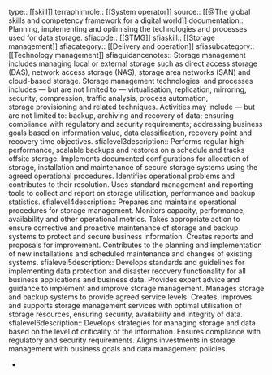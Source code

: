 type:: [[skill]]
terraphimrole:: [[System operator]]
source:: [[@The global skills and competency framework for a digital world]]
documentation:: Planning, implementing and optimising the technologies and processes used for data storage.
sfiacode:: [[STMG]]
sfiaskill:: [[Storage management]]
sfiacategory:: [[Delivery and operation]]
sfiasubcategory:: [[Technology management]]
sfiaguidancenotes:: Storage management includes managing local or external storage such as direct access storage (DAS), network access storage (NAS), storage area networks (SAN) and cloud-based storage. Storage management technologies  and processes includes — but are not limited to — virtualisation, replication, mirroring, security, compression, traffic analysis, process automation, storage provisioning and related techniques. Activities may include — but are not limited to: backup, archiving and recovery of data; ensuring compliance with regulatory and security requirements; addressing business goals based on information value, data classification, recovery point and recovery time objectives.
sfialevel3description:: Performs regular high-performance, scalable backups and restores on a schedule and tracks offsite storage. Implements documented configurations for allocation of storage, installation and maintenance of secure storage systems using the agreed operational procedures. Identifies operational problems and contributes to their resolution. Uses standard management and reporting tools to collect and report on storage utilisation, performance and backup statistics.
sfialevel4description:: Prepares and maintains operational procedures for storage management. Monitors capacity, performance, availability and other operational metrics. Takes appropriate action to ensure corrective and proactive maintenance of storage and backup systems to protect and secure business information. Creates reports and proposals for improvement. Contributes to the planning and implementation of new installations and scheduled maintenance and changes of existing systems.
sfialevel5description:: Develops standards and guidelines for implementing data protection and disaster recovery functionality for all business applications and business data. Provides expert advice and guidance to implement and improve storage management. Manages storage and backup systems to provide agreed service levels. Creates, improves and supports storage management services with optimal utilisation of storage resources, ensuring security, availability and integrity of data.
sfialevel6description:: Develops strategies for managing storage and data based on the level of criticality of the information. Ensures compliance with regulatory and security requirements. Aligns investments in storage management with business goals and data management policies.

-